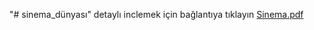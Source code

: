 "# sinema_dünyası" 
 detaylı inclemek için bağlantıya tıklayın 
[Sinema.pdf](https://github.com/user-attachments/files/21705325/Sinema.pdf)
